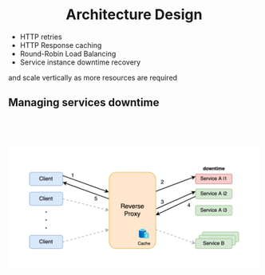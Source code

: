 <h1 align="center">Architecture Design</h4>

- HTTP retries
- HTTP Response caching
- Round-Robin Load Balancing
- Service instance downtime recovery

and scale vertically as more resources are required

## Managing services downtime

<h1 align="center">
  <br>
  <img width="500" src="downtime.png">
</h1>